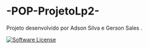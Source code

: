 # -POP-ProjetoLp2-
Projeto desenvolvido por Adson Silva e Gerson Sales .

[![Software License](https://github.com/GersonSales/ProjetoLp2/blob/master/DiagramaDeClasse.png?raw=true)](LICENSE.txt)
